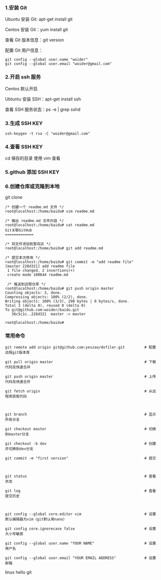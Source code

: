 ### 1.安装 Git

Ubuntu 安装 Git: apt-get install git

Centos 安装 Git：yum install git

查看 Git 版本信息：git version

配置 Git 用户信息：

```
git config --global user.name "woider"
git config --global user.email "woider@gmail.com"
```

### 2.开启 ssh 服务

Centos 默认开启

Ubtuntu 安装 SSH：apt-get install ssh

查看 SSH 服务状态：ps -e | grep sshd

### 3.生成 SSH KEY

```
ssh-keygen -t rsa -C "woider@gmail.com"
```

### 4.查看 SSH KEY

cd 保存的目录 使用 vim 查看

### 5.github 添加 SSH KEY

### 6.创建仓库或克隆到本地

git clone

```
/* 创建一个 readme.md 文件 */
root@localhost:/home/baidu# vim readme.md

/* 输出 readme.md 文件内容 */
root@localhost:/home/baidu# cat readme.md
Git关联GitHub
=============

/* 将文件添加到暂存区 */
root@localhost:/home/baidu# git add readme.md

/* 提交本次修改 */
root@localhost:/home/baidu# git commit -m "add readme file"
[master 228d321] add readme file
 1 file changed, 2 insertions(+)
 create mode 100644 readme.md

 /* 推送到远程仓库 */
root@localhost:/home/baidu# git push origin master
Counting objects: 3, done.
Compressing objects: 100% (2/2), done.
Writing objects: 100% (3/3), 290 bytes | 0 bytes/s, done.
Total 3 (delta 0), reused 0 (delta 0)
To git@github.com:woider/baidu.git
   36c5c1c..228d321  master -> master

root@localhost:/home/baidu#
```

### 常用命令

```
git remote add origin git@github.com:yeszao/dofiler.git         # 配置远程git版本库

git pull origin master                                          # 下载代码及快速合并

git push origin master                                          # 上传代码及快速合并

git fetch origin                                                # 从远程库获取代码



git branch                                                      # 显示所有分支

git checkout master                                             # 切换到master分支

git checkout -b dev                                             # 创建并切换到dev分支

git commit -m "first version"                                   # 提交



git status                                                      # 查看状态

git log                                                         # 查看提交历史



git config --global core.editor vim                             # 设置默认编辑器为vim（git默认用nano）

git config core.ignorecase false                                # 设置大小写敏感

git config --global user.name "YOUR NAME"                       # 设置用户名

git config --global user.email "YOUR EMAIL ADDRESS"             # 设置邮箱
```
linux
hello git
